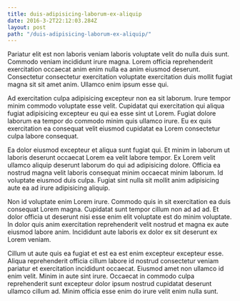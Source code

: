 ```yaml
---
title: duis-adipisicing-laborum-ex-aliquip
date: 2016-3-2T22:12:03.284Z
layout: post
path: "/duis-adipisicing-laborum-ex-aliquip/"
---
```


Pariatur elit est non laboris veniam laboris voluptate velit do nulla duis sunt. Commodo veniam incididunt irure magna. Lorem officia reprehenderit exercitation occaecat anim enim nulla ea anim eiusmod deserunt. Consectetur consectetur exercitation voluptate exercitation duis mollit fugiat magna sit sit amet anim. Ullamco enim ipsum esse qui.

Ad exercitation culpa adipisicing excepteur non ea sit laborum. Irure tempor minim commodo voluptate esse velit. Cupidatat qui exercitation qui aliqua fugiat adipisicing excepteur eu qui ea esse sint ut Lorem. Fugiat dolore laborum ea tempor do commodo minim quis ullamco irure. Eu ex quis exercitation ea consequat velit eiusmod cupidatat ea Lorem consectetur culpa labore consequat.

Ea dolor eiusmod excepteur et aliqua sunt fugiat qui. Et minim in laborum ut laboris deserunt occaecat Lorem ea velit labore tempor. Ex Lorem velit ullamco aliquip deserunt laborum do qui ad adipisicing dolore. Officia ea nostrud magna velit laboris consequat minim occaecat minim laborum. Id voluptate eiusmod duis culpa. Fugiat sint nulla sit mollit anim adipisicing aute ea ad irure adipisicing aliquip.

Non id voluptate enim Lorem irure. Commodo quis in sit exercitation ea duis consequat Lorem magna. Cupidatat sunt tempor cillum non ad ad ad. Et dolor officia ut deserunt nisi esse enim elit voluptate est do minim voluptate. In dolor quis anim exercitation reprehenderit velit nostrud et magna ex aute eiusmod labore anim. Incididunt aute laboris ex dolor ex sit deserunt ex Lorem veniam.

Cillum ut aute quis ea fugiat et est ea est enim excepteur excepteur esse. Aliqua reprehenderit officia cillum labore id nostrud consectetur veniam pariatur et exercitation incididunt occaecat. Eiusmod amet non ullamco id enim velit. Minim in aute sint irure. Occaecat in commodo culpa reprehenderit sunt excepteur dolor ipsum nostrud cupidatat deserunt ullamco cillum ad. Minim officia esse enim do irure velit enim nulla sunt.